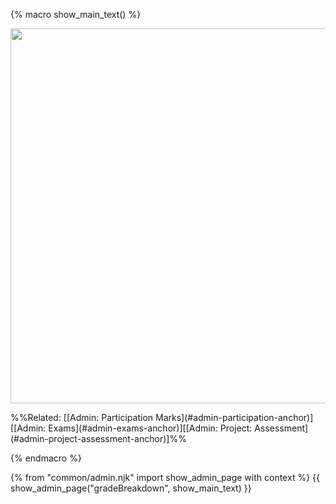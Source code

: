 {% macro show_main_text() %}
<div id="main">

<img src="{{baseUrl}}/admin/images/gradeBreakdown.png" width="600"/>
<p/>
<span class="flat"><markdown>
%%Related: [[Admin: Participation Marks](#admin-participation-anchor)][[Admin: Exams](#admin-exams-anchor)][[Admin: Project: Assessment](#admin-project-assessment-anchor)]%%
</markdown></span>
<panel src="participation.md#main" header="Admin {{ icon_embedding }} Participation Marks" class="embedding" minimized  />
<panel src="exams.md#main" header="Admin {{ icon_embedding }} Exams" class="embedding" minimized  />
<panel src="project-assessment.md#main" header="Admin {{ icon_embedding }} Project Assessment" class="embedding" minimized  />

</div>
{% endmacro %}

{% from "common/admin.njk" import show_admin_page with context %}
{{ show_admin_page("gradeBreakdown", show_main_text) }}